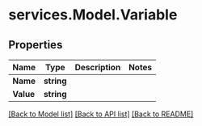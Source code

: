 # services.Model.Variable

## Properties

Name | Type | Description | Notes
------------ | ------------- | ------------- | -------------
**Name** | **string** |  | 
**Value** | **string** |  | 

[[Back to Model list]](../README.md#documentation-for-models) [[Back to API list]](../README.md#documentation-for-api-endpoints) [[Back to README]](../README.md)

